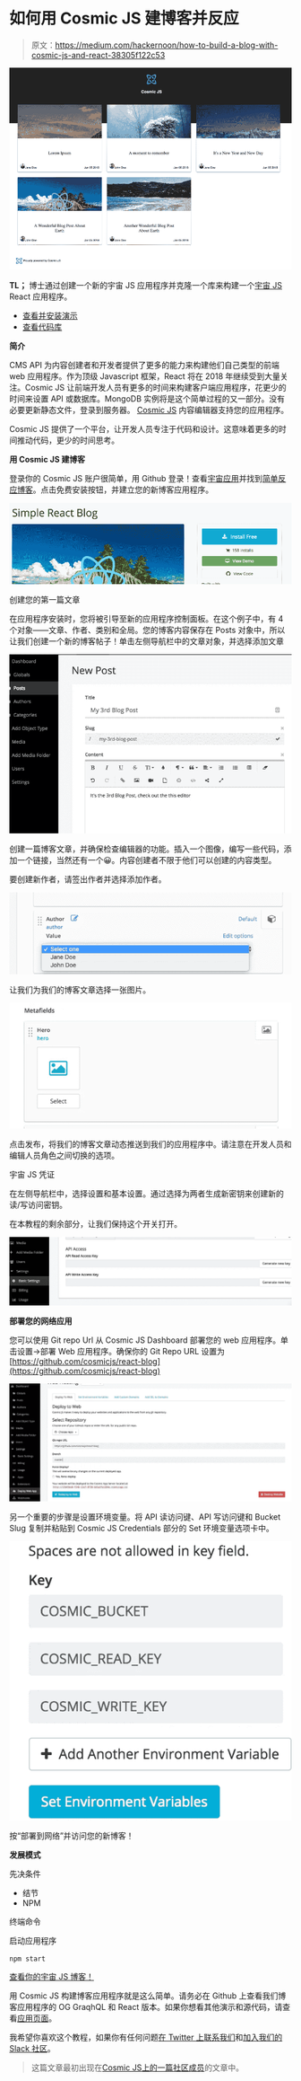 # 如何用 Cosmic JS 建博客并反应

> 原文：<https://medium.com/hackernoon/how-to-build-a-blog-with-cosmic-js-and-react-38305f122c53>

![](img/ae6b9dec1a7e3bb8412ecabc6d3ade61.png)

**TL；** 博士通过创建一个新的宇宙 JS 应用程序并克隆一个库来构建一个[宇宙 JS](https://cosmicjs.com) React 应用程序。

*   [查看并安装演示](https://cosmicjs.com/apps/react-blog)
*   [查看代码库](https://github.com/cosmicjs/react-blog)

**简介**

CMS API 为内容创建者和开发者提供了更多的能力来构建他们自己类型的前端 web 应用程序。作为顶级 Javascript 框架，React 将在 2018 年继续受到大量关注。Cosmic JS 让前端开发人员有更多的时间来构建客户端应用程序，花更少的时间来设置 API 或数据库。MongoDB 实例将是这个简单过程的又一部分。没有必要更新静态文件，登录到服务器。 [Cosmic JS](https://cosmicjs.com/) 内容编辑器支持您的应用程序。

Cosmic JS 提供了一个平台，让开发人员专注于代码和设计。这意味着更多的时间推动代码，更少的时间思考。

**用 Cosmic JS 建博客**

登录你的 Cosmic JS 账户很简单，用 Github 登录！查看[宇宙应用](https://cosmicjs.com/apps)并找到[简单反应博客](https://cosmicjs.com/apps/simple-react-blog)。点击免费安装按钮，并建立您的新博客应用程序。

![](img/23f6846bc1bd09ee8745bb91060a28e7.png)

创建您的第一篇文章

在应用程序安装时，您将被引导至新的应用程序控制面板。在这个例子中，有 4 个对象——文章、作者、类别和全局。您的博客内容保存在 Posts 对象中，所以让我们创建一个新的博客帖子！单击左侧导航栏中的文章对象，并选择添加文章

![](img/2229f13dd215fc989e5b577b6a53ff95.png)

创建一篇博客文章，并确保检查编辑器的功能。插入一个图像，编写一些代码，添加一个链接，当然还有一个😀。内容创建者不限于他们可以创建的内容类型。

要创建新作者，请签出作者并选择添加作者。

![](img/6c0227c33426cfab466b58383ab0cf8d.png)

让我们为我们的博客文章选择一张图片。

![](img/8da37a994ea2f1e47a0ec13b79bc93f6.png)

点击发布，将我们的博客文章动态推送到我们的应用程序中。请注意在开发人员和编辑人员角色之间切换的选项。

宇宙 JS 凭证

在左侧导航栏中，选择设置和基本设置。通过选择为两者生成新密钥来创建新的读/写访问密钥。

在本教程的剩余部分，让我们保持这个开关打开。

![](img/95a8f71bdedb48459787f665a30e505c.png)

**部署您的网络应用**

您可以使用 Git repo Url 从 Cosmic JS Dashboard 部署您的 web 应用程序。单击设置->部署 Web 应用程序。确保你的 Git Repo URL 设置为[https://github.com/cosmicjs/react-blog](https://github.com/cosmicjs/react-blog)

![](img/edb8e949f94c1ac0f5fceb8a0357b1b7.png)

另一个重要的步骤是设置环境变量。将 API 读访问键、API 写访问键和 Bucket Slug 复制并粘贴到 Cosmic JS Credentials 部分的 Set 环境变量选项卡中。

![](img/8187856495915bd3cc8a5994c6863765.png)

按“部署到网络”并访问您的新博客！

**发展模式**

先决条件

*   结节
*   NPM

终端命令

启动应用程序

```
npm start
```

[查看你的宇宙 JS 博客！](http://localhost:5000/)

用 Cosmic JS 构建博客应用程序就是这么简单。请务必在 Github 上查看我们博客应用程序的 OG GraqhQL 和 React 版本。如果你想看其他演示和源代码，请查看[应用页面](https://cosmicjs.com/apps)。

我希望你喜欢这个教程，如果你有任何问题[在 Twitter 上联系我们](https://twitter.com/cosmic_js)和[加入我们的 Slack 社区](https://cosmicjs.com/community)。

> 这篇文章最初出现在[Cosmic JS](https://cosmicjs.com/articles/how-to-build-a-blog-with-cosmic-js-and-react-jc2f3o9g)[上的一篇社区成员](https://cosmicjs.com)的文章中。